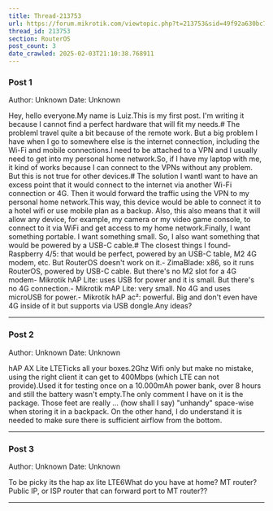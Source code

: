 ```yaml
---
title: Thread-213753
url: https://forum.mikrotik.com/viewtopic.php?t=213753&sid=49f92a630bc7970d8ca50523be880e8f
thread_id: 213753
section: RouterOS
post_count: 3
date_crawled: 2025-02-03T21:10:38.768911
---
```


### Post 1
Author: Unknown
Date: Unknown

Hey, hello everyone.My name is Luiz.This is my first post. I'm writing it because I cannot find a perfect hardware that will fit my needs.# The problemI travel quite a bit because of the remote work. But a big problem I have when I go to somewhere else is the internet connection, including the Wi-Fi and mobile connections.I need to be attached to a VPN and I usually need to get into my personal home network.So, if I have my laptop with me, it kind of works because I can connect to the VPNs without any problem. But this is not true for other devices.# The solution I wantI want to have an excess point that it would connect to the internet via another Wi-Fi connection or 4G. Then it would forward the traffic using the VPN to my personal home network.This way, this device would be able to connect it to a hotel wifi or use mobile plan as a backup. Also, this also means that it will allow any device, for example, my camera or my video game console, to connect to it via WiFi and get access to my home network.Finally, I want something portable. I want something small. So, I also want something that would be powered by a USB-C cable.# The closest things I found- Raspberry 4/5: that would be perfect, powered by an USB-C table, M2 4G modem, etc. But RouterOS doesn't work on it.- ZimaBlade: x86, so it runs RouterOS, powered by USB-C cable. But there's no M2 slot for a 4G modem- Mikrotik hAP Lite: uses USB for power and it is small. But there's no 4G connection.- Mikrotik mAP Lite: very small. No 4G and uses microUSB for power.- Mikrotik hAP ac²: powerful. Big and don't even have 4G inside of it but supports via USB dongle.Any ideas?

---
### Post 2
Author: Unknown
Date: Unknown

hAP AX Lite LTETicks all your boxes.2Ghz Wifi only but make no mistake, using the right client it can get to 400Mbps (which LTE can not provide).Used it for testing once on a 10.000mAh power bank, over 8 hours and still the battery wasn't empty.The only comment I have on it is the package. Those feet are really ... (how shall I say) "unhandy" space-wise when storing it in a backpack. On the other hand, I do understand it is needed to make sure there is sufficient airflow from the bottom.

---
### Post 3
Author: Unknown
Date: Unknown

To be picky its the hap ax lite LTE6What do you have at home?  MT router?  Public IP, or ISP router that can forward port to MT router??

---
